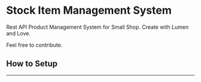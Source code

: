 # Stock Item Management System
Rest API Product Management System for Small Shop. Create with Lumen and Love.

Feel free to contribute.

## How to Setup
----------------------------------

